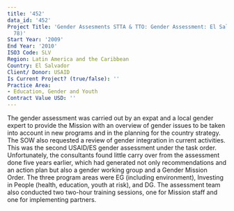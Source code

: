 ```yaml
---
title: '452'
data_id: '452'
Project Title: 'Gender Assesments STTA & TTO: Gender Assessment: El Salvador (TDY
  78)'
Start Year: '2009'
End Year: '2010'
ISO3 Code: SLV
Region: Latin America and the Caribbean
Country: El Salvador
Client/ Donor: USAID
Is Current Project? (true/false): ''
Practice Area:
- Education, Gender and Youth
Contract Value USD: ''
---
```


The gender assessment was carried out by an expat and a local gender expert to provide the Mission with an overview of gender issues to be taken into account in new programs and in the planning for the country strategy. The SOW also requested a review of gender integration in current activities. This was the second USAID/ES gender assessment under the task order. Unfortunately, the consultants found little carry over from the assessment done five years earlier, which had generated not only recommendations and an action plan but also a gender working group and a Gender Mission Order. The three program areas were EG (including environment), Investing in People (health, education, youth at risk), and DG. The assessment team also conducted two two-hour training sessions, one for Mission staff and one for implementing partners.